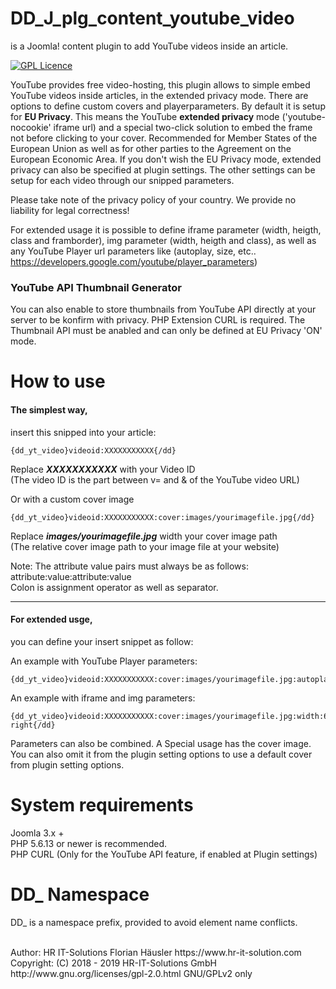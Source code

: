 # DD_J_plg_content_youtube_video
is a Joomla! content plugin to add YouTube videos inside an article.

[![GPL Licence](https://badges.frapsoft.com/os/gpl/gpl.png?v=102)](https://opensource.org/licenses/GPL-2.0/)

YouTube provides free video-hosting, this plugin allows to simple embed YouTube videos inside articles, in the extended privacy mode.
There are options to define custom covers and playerparameters. By default it is setup for **EU Privacy**. This means the YouTube **extended privacy** mode ('youtube-nocookie' iframe url)
and a special two-click solution to embed the frame not before clicking to your cover. Recommended for Member States of the European Union as well as for other parties to the Agreement on the European Economic Area.
If you don't wish the EU Privacy mode, extended privacy can also be specified at plugin settings. The other settings can be setup for each video through our snipped parameters.

Please take note of the privacy policy of your country. We provide no liability for legal correctness!

For extended usage it is possible to define iframe parameter (width, heigth, class and framborder),
img parameter (width, heigth and class),
as well as any YouTube Player url parameters like (autoplay, size, etc..
https://developers.google.com/youtube/player_parameters)

### YouTube API Thumbnail Generator
You can also enable to store thumbnails from YouTube API directly at your server to be konfirm with privacy.
PHP Extension CURL is required. The Thumbnail API must be anabled and can only be defined at EU Privacy 'ON' mode.

# How to use
#### The simplest way,
insert this snipped into your article:

    {dd_yt_video}videoid:XXXXXXXXXXX{/dd}

Replace ***XXXXXXXXXXX*** with your Video ID<br>
(The video ID is the part between v= and & of the YouTube video URL)


Or with a custom cover image

    {dd_yt_video}videoid:XXXXXXXXXXX:cover:images/yourimagefile.jpg{/dd}

Replace ***images/yourimagefile.jpg*** width your cover image path<br>
(The relative cover image path to your image file at your website)

Note: The attribute value pairs must always be as follows:<br>
attribute:value:attribute:value<br>
Colon is assignment operator as well as separator.

----

#### For extended usge,
you can define your insert snippet as follow:

An example with YouTube Player parameters:

    {dd_yt_video}videoid:XXXXXXXXXXX:cover:images/yourimagefile.jpg:autoplay:1:controls:1{/dd}

An example with iframe and img parameters:

    {dd_yt_video}videoid:XXXXXXXXXXX:cover:images/yourimagefile.jpg:width:640:height:360:class:pull-right{/dd}

Parameters can also be combined. A Special usage has the cover image. You can also omit it from the plugin setting options to use a default cover from plugin setting options.

# System requirements
Joomla 3.x +                                                                                <br>
PHP 5.6.13 or newer is recommended.															<br>
PHP CURL (Only for the YouTube API feature, if enabled at Plugin settings)

# DD_ Namespace
DD_ is a namespace prefix, provided to avoid element name conflicts.

<br>
Author: HR IT-Solutions Florian Häusler https://www.hr-it-solution.com            <br>
Copyright: (C) 2018 - 2019 HR-IT-Solutions GmbH                                   <br>
http://www.gnu.org/licenses/gpl-2.0.html GNU/GPLv2 only